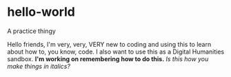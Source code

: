 # hello-world
A practice thingy 

Hello friends, I'm very, very, VERY new to coding and using this to learn about how to, you know, code. 
I also want to use this as a Digital Humanities sandbox. 
<b>I'm working on remembering how to do this.</b> 
<i>Is this how you make things in italics?</i>
